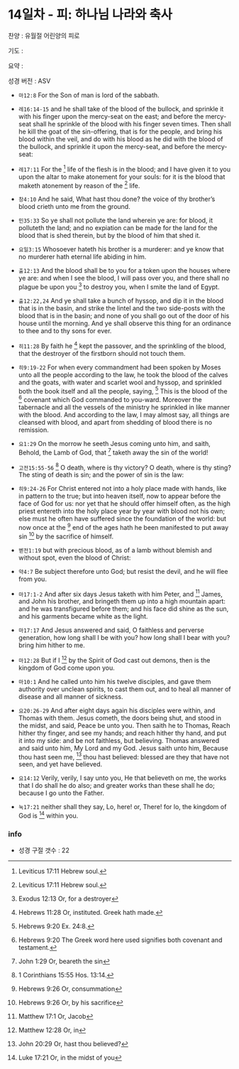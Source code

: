 # 14일차 - 피: 하나님 나라와 축사

찬양 : 유월절 어린양의 피로

기도 : 

요약 : 

성경 버전 : ASV

- `마12:8` For the Son of man is lord of the sabbath.

- `레16:14-15` and he shall take of the blood of the bullock, and sprinkle it with his finger upon the mercy-seat on the east; and before the mercy-seat shall he sprinkle of the blood with his finger seven times. Then shall he kill the goat of the sin-offering, that is for the people, and bring his blood within the veil, and do with his blood as he did with the blood of the bullock, and sprinkle it upon the mercy-seat, and before the mercy-seat:

- `레17:11` For the [^Lev17:11a] life of the flesh is in the blood; and I have given it to you upon the altar to make atonement for your souls: for it is the blood that maketh atonement by reason of the [^Lev17:11b] life.
[^Lev17:11a]: Leviticus 17:11 Hebrew soul. 
[^Lev17:11b]: Leviticus 17:11 Hebrew soul. 


- `창4:10` And he said, What hast thou done? the voice of thy brother’s blood crieth unto me from the ground.

- `민35:33` So ye shall not pollute the land wherein ye are: for blood, it polluteth the land; and no expiation can be made for the land for the blood that is shed therein, but by the blood of him that shed it.

- `요일3:15` Whosoever hateth his brother is a murderer: and ye know that no murderer hath eternal life abiding in him.

- `출12:13` And the blood shall be to you for a token upon the houses where ye are: and when I see the blood, I will pass over you, and there shall no plague be upon you [^Exod12:13a] to destroy you, when I smite the land of Egypt.
[^Exod12:13a]: Exodus 12:13 Or, for a destroyer 


- `출12:22,24` And ye shall take a bunch of hyssop, and dip it in the blood that is in the basin, and strike the lintel and the two side-posts with the blood that is in the basin; and none of you shall go out of the door of his house until the morning. And ye shall observe this thing for an ordinance to thee and to thy sons for ever.

- `히11:28` By faith he [^Heb11:28a] kept the passover, and the sprinkling of the blood, that the destroyer of the firstborn should not touch them.
[^Heb11:28a]: Hebrews 11:28 Or, instituted. Greek hath made. 


- `히9:19-22` For when every commandment had been spoken by Moses unto all the people according to the law, he took the blood of the calves and the goats, with water and scarlet wool and hyssop, and sprinkled both the book itself and all the people, saying, [^Heb9:20a] This is the blood of the [^Heb9:20b] covenant which God commanded to you-ward. Moreover the tabernacle and all the vessels of the ministry he sprinkled in like manner with the blood. And according to the law, I may almost say, all things are cleansed with blood, and apart from shedding of blood there is no remission.
[^Heb9:20a]: Hebrews 9:20 Ex. 24:8. 
[^Heb9:20b]: Hebrews 9:20 The Greek word here used signifies both covenant and testament. 


- `요1:29` On the morrow he seeth Jesus coming unto him, and saith, Behold, the Lamb of God, that [^John1:29a] taketh away the sin of the world!
[^John1:29a]: John 1:29 Or, beareth the sin 


- `고전15:55-56` [^1Cor15:55a] O death, where is thy victory? O death, where is thy sting? The sting of death is sin; and the power of sin is the law:
[^1Cor15:55a]: 1 Corinthians 15:55 Hos. 13:14. 


- `히9:24-26` For Christ entered not into a holy place made with hands, like in pattern to the true; but into heaven itself, now to appear before the face of God for us: nor yet that he should offer himself often, as the high priest entereth into the holy place year by year with blood not his own; else must he often have suffered since the foundation of the world: but now once at the [^Heb9:26a] end of the ages hath he been manifested to put away sin [^Heb9:26b] by the sacrifice of himself.
[^Heb9:26a]: Hebrews 9:26 Or, consummation 
[^Heb9:26b]: Hebrews 9:26 Or, by his sacrifice 


- `벧전1:19` but with precious blood, as of a lamb without blemish and without spot, even the blood of Christ:

- `약4:7` Be subject therefore unto God; but resist the devil, and he will flee from you.

- `마17:1-2` And after six days Jesus taketh with him Peter, and [^Matt17:1a] James, and John his brother, and bringeth them up into a high mountain apart: and he was transfigured before them; and his face did shine as the sun, and his garments became white as the light.
[^Matt17:1a]: Matthew 17:1 Or, Jacob 


- `마17:17` And Jesus answered and said, O faithless and perverse generation, how long shall I be with you? how long shall I bear with you? bring him hither to me.

- `마12:28` But if I [^Matt12:28a] by the Spirit of God cast out demons, then is the kingdom of God come upon you.
[^Matt12:28a]: Matthew 12:28 Or, in 


- `마10:1` And he called unto him his twelve disciples, and gave them authority over unclean spirits, to cast them out, and to heal all manner of disease and all manner of sickness.

- `요20:26-29` And after eight days again his disciples were within, and Thomas with them. Jesus cometh, the doors being shut, and stood in the midst, and said, Peace be unto you. Then saith he to Thomas, Reach hither thy finger, and see my hands; and reach hither thy hand, and put it into my side: and be not faithless, but believing. Thomas answered and said unto him, My Lord and my God. Jesus saith unto him, Because thou hast seen me, [^John20:29a] thou hast believed: blessed are they that have not seen, and yet have believed.
[^John20:29a]: John 20:29 Or, hast thou believed? 


- `요14:12` Verily, verily, I say unto you, He that believeth on me, the works that I do shall he do also; and greater works than these shall he do; because I go unto the Father.

- `눅17:21` neither shall they say, Lo, here! or, There! for lo, the kingdom of God is [^Luke17:21a] within you.
[^Luke17:21a]: Luke 17:21 Or, in the midst of you 


### info

- 성경 구절 갯수 : 22